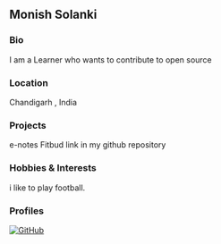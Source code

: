 ## Monish Solanki

### Bio
I am a Learner who wants to contribute to open source

### Location
Chandigarh , India 

### Projects
e-notes 
Fitbud 
link in my github repository

### Hobbies & Interests
i like to play football.

### Profiles
[![GitHub][github-img]](https://github.com/dev-monishsolanki) 

  
<!-- Don't edit the below 2 lines -->
[twitter-img]: https://i.imgur.com/wWzX9uB.png
[github-img]: https://i.imgur.com/9I6NRUm.png